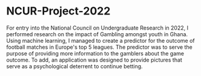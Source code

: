 # NCUR-Project-2022
For entry into the National Council on Undergraduate Research in 2022, I performed research on the impact of Gambling amongst youth in Ghana. Using machine learning, I managed to create a predictor for the outcome of football matches in Europe's top 5 leagues. The predictor was to serve the purpose of providing more information to the gamblers about the game outcome. To add, an application was designed to provide pictures that serve as a psychological deterrent to continue betting.
